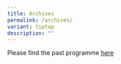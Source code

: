 ```yaml
---
title: Archives
permalink: /archives/
variant: tiptap
description: ""
---
```

<p></p>
<p>Please find the past programme <a href="https://www.ttsh.com.sg/Healthcare-Professionals/Training-Workshops/Training-Courses/Trauma-Training-Centre/Singapore-Trauma-and-Acute-Care-Conference/Archives" rel="noopener nofollow" target="_blank">here</a>
</p>